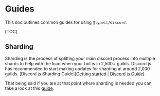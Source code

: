 # Guides

This doc outlines common guides for using `@typeit/discord`.

[TOC]

## Sharding

Sharding is the process of splitting your main discord process into multiple shards to help with the load when your bot is in 2,500+ guilds. Discord.js has recommended to start making updates for sharding at around 2,000 guilds. [Discord.js Sharding Guide]([Getting started | Discord.js Guide](https://discordjs.guide/sharding/#when-to-shard))

That being said if you are at that point where sharding is needed you can take a look at this [guide](https://github.com/OwenCalvin/discord.ts/blob/master/guides/sharding.md).